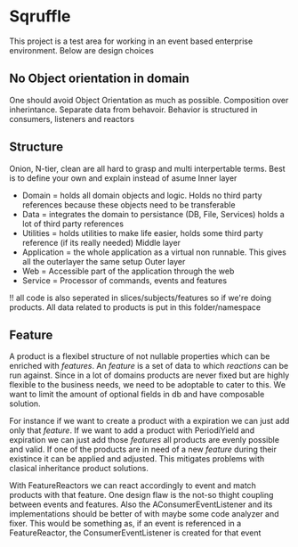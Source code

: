﻿# Sqruffle
This project is a test area for working in an event based enterprise environment. Below are design choices 


## No Object orientation in domain
One should avoid Object Orientation as much as possible. Composition over inherintance.
Separate data from behavoir. Behavior is structured in consumers, listeners and reactors

## Structure
Onion, N-tier, clean are all hard to grasp and multi interpertable terms. Best is to define your own and explain instead of asume
Inner layer
- Domain = holds all domain objects and logic. Holds no third party references because these objects need to be transferable
- Data = integrates the domain to persistance (DB, File, Services) holds a lot of third party references
- Utilities = holds utilities to make life easier, holds some third party reference (if its really needed) 
Middle layer
- Application = the whole application as a virtual non runnable. This gives all the outerlayer the same setup
Outer layer
- Web = Accessible part of the application through the web
- Service = Processor of commands, events and features

!! all code is also seperated in slices/subjects/features so if we're doing products. All data related to products is put in this folder/namespace


## Feature 
A product is a flexibel structure of not nullable properties which can be enriched with *features*. An *feature* is a set of data to which *reactions* can be run against.
Since in a lot of domains products are never fixed but are highly flexible to the business needs, we need to be adoptable to cater to this.
We want to limit the amount of optional fields in db and have composable solution. 

For instance if we want to create a product with a expiration we can just add only that *feature*. If we want to add a product with PeriodiYield and expiration we can just add those *features*  all products are evenly possible and valid.
If one of the products are in need of a new *feature* during their existince it can be applied and adjusted. This mitigates problems with clasical inheritance product solutions.

With FeatureReactors we can react accordingly to event and match products with that feature. One design flaw is the not-so thight coupling between events and features. Also the AConsumerEventListener and its implementations should be better of with  maybe
some code analyzer and fixer. This would be something as, if an event is referenced in a FeatureReactor, the ConsumerEventListener is created for that event